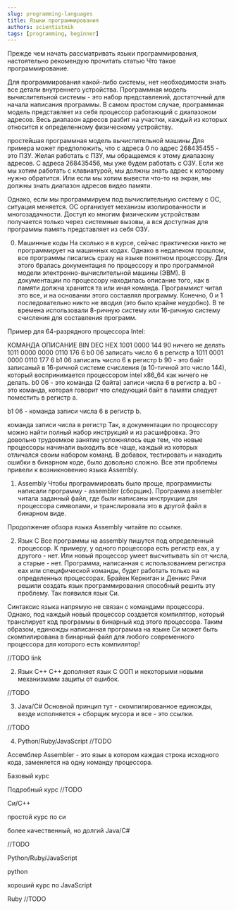 ```yaml
---
slug: programming-languages
title: Языки программирования
authors: scientistnik
tags: [programming, beginner]
---
```


Прежде чем начать рассматривать языки программирования, настоятельно рекомендую прочитать статью Что такое программирование.<!--truncate-->

Для программирования какой-либо системы, нет необходимости знать все детали внутреннего устройства. Программная модель вычислительной системы - это набор представлений, достаточный для начала написания программы. В самом простом случае, программная модель представляет из себя процессор работающий с диапазоном адресов. Весь диапазон адресов разбит на участки, каждый из которых относится к определенному физическому устройству.

простейшая программная модель вычислительной машины
Для примера может предположить, что с адреса 0 по адрес 268435455 - это ПЗУ. Желая работать с ПЗУ, мы обращаемся к этому диапазону адресов. С адреса 268435456, мы уже будем работать с ОЗУ. Если же мы хотим работать с клавиатурой, мы должны знать адрес к которому нужно обратится. Или если мы хотим вывести что-то на экран, мы должны знать диапазон адресов видео памяти.

Однако, если мы программируем под вычислительную систему с ОС, ситуация меняется. ОС организует механизм изолированности и многозадачности. Доступ ко многим физическим устройствам получается только через системные вызовы, а вся доступная для программы память представляет из себя ОЗУ.

0. Машинные коды
   На сколько я в курсе, сейчас практически никто не программирует на машинных кодах. Однако в недалеком прошлом, все программы писались сразу на языке понятном процессору. Для этого бралась документация по процессору и про программной модели электронно-вычислительной машины (ЭВМ). В документации по процессору находилась описание того, как в памяти должна хранится та или иная команда. Программист читал это все, и на основании этого составлял программу. Конечно, 0 и 1 последовательно никто не вводил (это было крайне неудобно). В те времена использовали 8-ричную систему или 16-ричную систему счисления для составления программ.

Пример для 64-разрядного процессора Intel:

КОМАНДА ОПИСАНИЕ
BIN DEC HEX
1001 0000 144 90 ничего не делать
1011 0000 0000 0110 176 6 b0 06 записать число 6 в регистр a
1011 0001 0000 0110 177 6 b1 06 записать число 6 в регистр b
90 - это байт записаный в 16-ричной системе счисления (в 10-тичной это число 144), который воспринимается процессором intel x86_64 как ничего не делать.
b0 06 - это команда (2 байта) записи числа 6 в регистр a. b0 - это команда, которая говорит что следующий байт в памяти следует поместить в регистр a.

b1 06 - команда записи числа 6 в регистр b.

команда записи числа в регистр
Так, в документации по процессору можно найти полный набор инструкций и из расшифровка. Это довольно трудоемкое занятие усложнялось еще тем, что новые процессоры начинали выходить все чаще, каждый из которых отличался своим набором команд. В добавок, тестировать и находить ошибки в бинарном коде, было довольно сложно. Все эти проблемы привели к возникновению языка Assembly.

1. Assembly
   Чтобы программировать было проще, программисты написали программу - assembler (сборщик). Программа assembler читала заданный файл, где были написаны инструкции для процессора символами, и транслировала это в другой файл в бинарном виде.

Продолжение обзора языка Assembly читайте по ссылке.

2. Язык С
   Все программы на assembly пишутся под определенный процессор. К примеру, у одного процессора есть регистр eax, а у другого - нет. Или новый процессор умеет высчитывать sin от числа, а старые - нет. Программа, написанная с использованием регистра eax или специфической команды, будет работать только на определенных процессорах. Брайен Керниган и Деннис Ричи решили создать язык программирования способный решить эту проблему. Так появился язык Си.

Синтаксис языка напрямую не связан с командами процессора. Однако, под каждый новый процессор создается компилятор, который транслирует код программы в бинарный код этого процессора. Таким образом, единожды написанная программа на языке Си может быть скомпилирована в бинарный файл для любого современного процессора для которого есть компилятор!

//TODO link

2. Язык С++
   С++ дополняет язык С ООП и некоторыми новыми механизмами защиты от ошибок.

//TODO

3. Java/C#
   Основной принцип тут - скомпилированное единожды, везде исполняется + сборщик мусора и все - это ссылки.

//TODO

4. Python/Ruby/JavaScript
   //TODO

Ассемблер
Assembler - это язык в котором каждая строка исходного кода, заменяется на одну команду процессора.

Базовый курс

Подробный курс
//TODO

Си/C++

простой курс по си

более качественный, но долгий
Java/C#

//TODO

Python/Ruby/JavaScript

python

хороший курс по JavaScript

Ruby
//TODO

